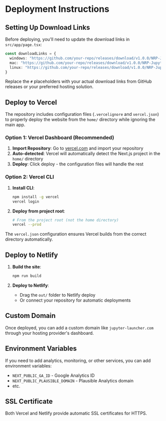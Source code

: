 # Deployment Instructions

## Setting Up Download Links

Before deploying, you'll need to update the download links in `src/app/page.tsx`:

```typescript
const downloadLinks = {
  windows: "https://github.com/your-repo/releases/download/v1.0.0/NRP-Jupyter-Launcher-Setup-1.0.0.exe", // Example
  mac: "https://github.com/your-repo/releases/download/v1.0.0/NRP-Jupyter-Launcher-1.0.0.dmg", // Example
  linux: "https://github.com/your-repo/releases/download/v1.0.0/NRP-Jupyter-Launcher-1.0.0.AppImage" // Example
}
```

Replace the `#` placeholders with your actual download links from GitHub releases or your preferred hosting solution.

## Deploy to Vercel

The repository includes configuration files (`.vercelignore` and `vercel.json`) to properly deploy the website from the `home/` directory while ignoring the main app.

### Option 1: Vercel Dashboard (Recommended)
1. **Import Repository**: Go to [vercel.com](https://vercel.com) and import your repository
2. **Auto-detected**: Vercel will automatically detect the Next.js project in the `home/` directory
3. **Deploy**: Click deploy - the configuration files will handle the rest

### Option 2: Vercel CLI
1. **Install CLI**:
   ```bash
   npm install -g vercel
   vercel login
   ```

2. **Deploy from project root**:
   ```bash
   # From the project root (not the home directory)
   vercel --prod
   ```

The `vercel.json` configuration ensures Vercel builds from the correct directory automatically.

## Deploy to Netlify

1. **Build the site**:
   ```bash
   npm run build
   ```

2. **Deploy to Netlify**:
   - Drag the `out/` folder to Netlify deploy
   - Or connect your repository for automatic deployments

## Custom Domain

Once deployed, you can add a custom domain like `jupyter-launcher.com` through your hosting provider's dashboard.

## Environment Variables

If you need to add analytics, monitoring, or other services, you can add environment variables:

- `NEXT_PUBLIC_GA_ID` - Google Analytics ID
- `NEXT_PUBLIC_PLAUSIBLE_DOMAIN` - Plausible Analytics domain
- etc.

## SSL Certificate

Both Vercel and Netlify provide automatic SSL certificates for HTTPS. 